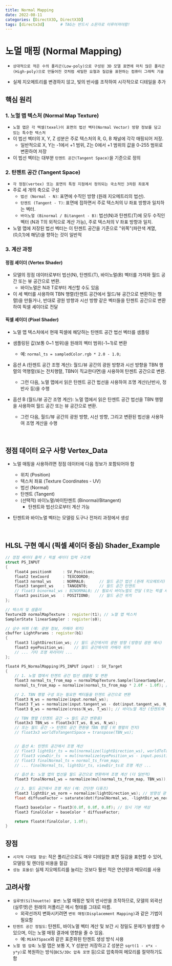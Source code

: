 ```yaml
---
title: Normal Mapping
date: 2022-08-11
categories: [DirectX3D, DirectX3D]
tags: [directx3d]		# TAG는 반드시 소문자로 이루어져야함!
---
```


# **노멀 매핑 (Normal Mapping)**

* `상대적으로 적은 수의 폴리곤(Low-poly)으로 구성된 3D 모델 표면에 마치 많은 폴리곤(High-poly)으로 만들어진 것처럼 세밀한 요철과 질감을 표현하는 컴퓨터 그래픽 기술`

* 실제 지오메트리를 변경하지 않고, 빛의 반사를 조작하여 시각적으로 디테일을 추가

## **핵심 원리**

### **1. 노멀 맵 텍스처 (Normal Map Texture)**

* `노멀 맵은 각 텍셀(texel)이 표면의 법선 벡터(Normal Vector) 방향 정보를 담고 있는 특수한 텍스처`
* 이 법선 벡터의 X, Y, Z 성분은 주로 텍스처의 R, G, B 채널에 각각 매핑되어 저장.
  *  일반적으로 X, Y는 -1에서 +1 범위, Z는 0에서 +1 범위의 값을 0-255 범위로 변환하여 저장
* 이 법선 벡터는 대부분 `탄젠트 공간(Tangent Space)`을 기준으로 정의

### **2. 탄젠트 공간 (Tangent Space)**

* `각 정점(vertex) 또는 표면의 특정 지점에서 정의되는 국소적인 3차원 좌표계`
* 주로 세 개의 축으로 구성
  * `법선 (Normal - N)`: 표면에 수직인 방향 (원래 지오메트리의 법선).
  * `탄젠트 (Tangent - T)`: 표면에 접하면서 주로 텍스처의 U 좌표 방향과 일치하는 벡터.
  * `바이노멀 (Binormal / Bitangent - B)`: 법선(N)과 탄젠트(T)에 모두 수직인 벡터 (N과 T의 외적으로 계산 가능), 주로 텍스처의 V 좌표 방향과 일치.
* 노멀 맵에 저장된 법선 벡터는 이 탄젠트 공간을 기준으로 "위쪽"(파란색 계열, (0,0,1)에 해당)을 향하는 것이 일반적

### 3. 계산 과정

#### **정점 셰이더 (Vertex Shader)**

* 모델의 정점 데이터로부터 법선(N), 탄젠트(T), 바이노멀(B) 벡터를 가져와 월드 공간 또는 뷰 공간으로 변환.
  * 바이노멀은 N과 T로부터 계산할 수도 있음
* 이 세 벡터를 사용하여 TBN 행렬(탄젠트 공간에서 월드/뷰 공간으로 변환하는 행렬)을 만들거나, 반대로 광원 방향과 시선 방향 같은 벡터들을 탄젠트 공간으로 변환하여 픽셀 셰이더로 전달

#### **픽셀 셰이더 (Pixel Shader)**

* 노멀 맵 텍스처에서 현재 픽셀에 해당하는 탄젠트 공간 법선 벡터를 샘플링
* 샘플링된 값(보통 0~1 범위)을 원래의 벡터 범위(-1~1)로 변환
  * 예: `normal_ts = sampledColor.rgb * 2.0 - 1.0;`

* 옵션 A (탄젠트 공간 조명 계산): 월드/뷰 공간의 광원 방향과 시선 방향을 TBN 행렬의 역행렬(또는 전치행렬, TBN이 직교한다면)을 사용하여 탄젠트 공간으로 변환.
  * 그런 다음, 노멀 맵에서 읽은 탄젠트 공간 법선을 사용하여 조명 계산(난반사, 정반사 등)을 수행

* 옵션 B (월드/뷰 공간 조명 계산): 노멀 맵에서 읽은 탄젠트 공간 법선을 TBN 행렬을 사용하여 월드 공간 또는 뷰 공간으로 변환.
  * 그런 다음, 월드/뷰 공간의 광원 방향, 시선 방향, 그리고 변환된 법선을 사용하여 조명 계산을 수행

<br>

## **정점 데이터 요구 사항 Vertex_Data**

* 노멀 매핑을 사용하려면 정점 데이터에 다음 정보가 포함되어야 함
  * 위치 (Position)
  * 텍스처 좌표 (Texture Coordinates - UV)
  * 법선 (Normal)
  * 탄젠트 (Tangent)
  * (선택적) 바이노멀/바이탄젠트 (Binormal/Bitangent) 
    * 탄젠트와 법선으로부터 계산 가능

* 탄젠트와 바이노멀 벡터는 모델링 도구나 전처리 과정에서 생성

<br>

## **HLSL 구현 예시 (픽셀 셰이더 중심) Shader_Example**

```c++
// 정점 셰이더 출력 / 픽셀 셰이더 입력 구조체
struct PS_INPUT
{
    float4 positionH     : SV_Position;
    float2 texCoord      : TEXCOORD0;
    float3 normal_ws     : NORMAL0;      // 월드 공간 법선 (원래 지오메트리)
    float3 tangent_ws    : TANGENT0;     // 월드 공간 탄젠트
    // float3 binormal_ws : BINORMAL0; // 필요시 바이노멀도 전달 (또는 픽셀 셰이더에서 계산)
    float3 position_ws   : POSITION0;    // 월드 공간 위치
};

// 텍스처 및 샘플러
Texture2D normalMapTexture : register(t1); // 노멀 맵 텍스처
SamplerState linearSampler : register(s0);

// 상수 버퍼 (예: 광원 정보, 카메라 위치)
cbuffer LightParams : register(b1)
{
    float3 lightDirection_ws; // 월드 공간에서의 광원 방향 (방향성 광원 예시)
    float3 eyePosition_ws;    // 월드 공간에서의 카메라 위치
    // ... 기타 조명 파라미터 ...
};

float4 PS_NormalMapping(PS_INPUT input) : SV_Target
{
    // 1. 노멀 맵에서 탄젠트 공간 법선 샘플링 및 변환
    float3 normal_ts_from_map = normalMapTexture.Sample(linearSampler, input.texCoord).rgb;
    normal_ts_from_map = normalize(normal_ts_from_map * 2.0f - 1.0f); // [0,1] 범위를 [-1,1] 범위로

    // 2. TBN 행렬 구성 또는 필요한 벡터들을 탄젠트 공간으로 변환
    float3 N_ws = normalize(input.normal_ws);
    float3 T_ws = normalize(input.tangent_ws - dot(input.tangent_ws, N_ws) * N_ws); // Gram-Schmidt 과정으로 T를 N에 직교하게 만듦
    float3 B_ws = normalize(cross(N_ws, T_ws)); // 바이노멀 계산 (탄젠트와 법선의 외적)

    // TBN 행렬 (탄젠트 공간 -> 월드 공간 변환용)
    float3x3 TBN_ws = float3x3(T_ws, B_ws, N_ws);
    // 또는 월드 공간 -> 탄젠트 공간 변환용 TBN 행렬 (위 행렬의 전치)
    // float3x3 worldToTangentSpace = transpose(TBN_ws);


    // 옵션 A: 탄젠트 공간에서 조명 계산
    // float3 lightDir_ts = mul(normalize(lightDirection_ws), worldToTangentSpace);
    // float3 viewDir_ts  = mul(normalize(eyePosition_ws - input.position_ws), worldToTangentSpace);
    // float3 finalNormal_ts = normal_ts_from_map;
    // ... finalNormal_ts, lightDir_ts, viewDir_ts로 조명 계산 ...

    // 옵션 B: 노멀 맵의 법선을 월드 공간으로 변환하여 조명 계산 (더 일반적)
    float3 finalNormal_ws = normalize(mul(normal_ts_from_map, TBN_ws));

    // 3. 월드 공간에서 조명 계산 (예: 간단한 디퓨즈)
    float3 lightDir_ws_norm = normalize(lightDirection_ws); // 방향성 광원은 방향 자체가 주어짐
    float diffuseFactor = saturate(dot(finalNormal_ws, -lightDir_ws_norm)); // 광원을 향하는 방향으로 계산

    float3 baseColor = float3(0.8f, 0.8f, 0.8f); // 임시 기본 색상
    float3 finalColor = baseColor * diffuseFactor;

    return float4(finalColor, 1.0f);
}
```

## **장점**

* `시각적 디테일 향상`: 적은 폴리곤으로도 매우 디테일한 표면 질감을 표현할 수 있어, 모델링 및 렌더링 비용을 절감
* `성능 효율성`: 실제 지오메트리를 늘리는 것보다 훨씬 적은 연산량과 메모리를 사용

## **고려사항**

* `실루엣(Silhouette) 불변`: 노멀 매핑은 빛의 반사만을 조작하므로, 모델의 외곽선(실루엣)은 원래의 저폴리곤 메시 형태를 그대로 따름.
  * 외곽선까지 변화시키려면 `변위 매핑(Displacement Mapping)`과 같은 기법이 필요함
* `탄젠트 공간 정밀도`: 탄젠트, 바이노멀 벡터 계산 및 보간 시 정밀도 문제가 발생할 수 있으며, 이는 노멀 매핑 결과에 영향을 줄 수 있음. 
  * 예: `MikkTSpace`와 같은 표준화된 탄젠트 생성 방식 사용
* `노멀 맵 압축`: 노멀 맵은 보통 X, Y 성분만 저장하고 Z 성분은 `sqrt(1 - x*x - y*y)`로 복원하는 방식(`BC5/3Dc 압축 포맷` 등)으로 압축하여 메모리를 절약하기도 함